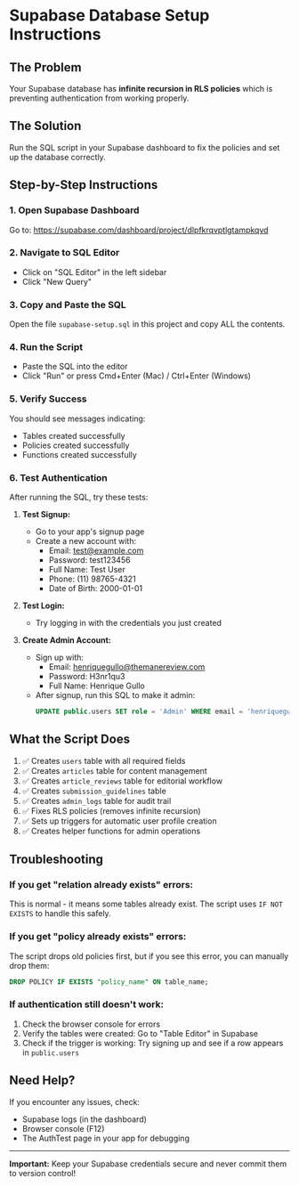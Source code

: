 # Supabase Database Setup Instructions

## The Problem
Your Supabase database has **infinite recursion in RLS policies** which is preventing authentication from working properly.

## The Solution
Run the SQL script in your Supabase dashboard to fix the policies and set up the database correctly.

## Step-by-Step Instructions

### 1. Open Supabase Dashboard
Go to: https://supabase.com/dashboard/project/dlpfkrqvptlgtampkqvd

### 2. Navigate to SQL Editor
- Click on "SQL Editor" in the left sidebar
- Click "New Query"

### 3. Copy and Paste the SQL
Open the file `supabase-setup.sql` in this project and copy ALL the contents.

### 4. Run the Script
- Paste the SQL into the editor
- Click "Run" or press Cmd+Enter (Mac) / Ctrl+Enter (Windows)

### 5. Verify Success
You should see messages indicating:
- Tables created successfully
- Policies created successfully
- Functions created successfully

### 6. Test Authentication
After running the SQL, try these tests:

1. **Test Signup:**
   - Go to your app's signup page
   - Create a new account with:
     - Email: test@example.com
     - Password: test123456
     - Full Name: Test User
     - Phone: (11) 98765-4321
     - Date of Birth: 2000-01-01

2. **Test Login:**
   - Try logging in with the credentials you just created

3. **Create Admin Account:**
   - Sign up with:
     - Email: henriquegullo@themanereview.com
     - Password: H3nr1qu3
     - Full Name: Henrique Gullo
   - After signup, run this SQL to make it admin:
     ```sql
     UPDATE public.users SET role = 'Admin' WHERE email = 'henriquegullo@themanereview.com';
     ```

## What the Script Does

1. ✅ Creates `users` table with all required fields
2. ✅ Creates `articles` table for content management
3. ✅ Creates `article_reviews` table for editorial workflow
4. ✅ Creates `submission_guidelines` table
5. ✅ Creates `admin_logs` table for audit trail
6. ✅ Fixes RLS policies (removes infinite recursion)
7. ✅ Sets up triggers for automatic user profile creation
8. ✅ Creates helper functions for admin operations

## Troubleshooting

### If you get "relation already exists" errors:
This is normal - it means some tables already exist. The script uses `IF NOT EXISTS` to handle this safely.

### If you get "policy already exists" errors:
The script drops old policies first, but if you see this error, you can manually drop them:
```sql
DROP POLICY IF EXISTS "policy_name" ON table_name;
```

### If authentication still doesn't work:
1. Check the browser console for errors
2. Verify the tables were created: Go to "Table Editor" in Supabase
3. Check if the trigger is working: Try signing up and see if a row appears in `public.users`

## Need Help?
If you encounter any issues, check:
- Supabase logs (in the dashboard)
- Browser console (F12)
- The AuthTest page in your app for debugging

---

**Important:** Keep your Supabase credentials secure and never commit them to version control!
